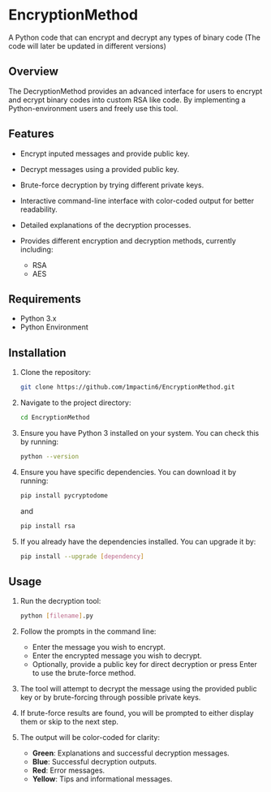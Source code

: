 # EncryptionMethod
 A Python code that can encrypt and decrypt any types of binary code (The code will later be updated in different versions)

## Overview

The DecryptionMethod provides an advanced interface for users to encrypt and ecrypt binary codes into custom RSA like code. By implementing a Python-environment users and freely use this tool.

## Features

- Encrypt inputed messages and provide public key.
- Decrypt messages using a provided public key.
- Brute-force decryption by trying different private keys.
- Interactive command-line interface with color-coded output for better readability.
- Detailed explanations of the decryption processes.

- Provides different encryption and decryption methods, currently including:
  - RSA
  - AES

## Requirements

- Python 3.x
- Python Environment

## Installation

1. Clone the repository:

   ```bash
   git clone https://github.com/1mpactin6/EncryptionMethod.git
   ```

2. Navigate to the project directory:

   ```bash
   cd EncryptionMethod
   ```

3. Ensure you have Python 3 installed on your system. You can check this by running:

   ```bash
   python --version
   ```

4. Ensure you have specific dependencies. You can download it by running:

   ```bash
   pip install pycryptodome
   ```

   and

   ```bash
   pip install rsa
   ```

5. If you already have the dependencies installed. You can upgrade it by:

   ```bash
   pip install --upgrade [dependency]
   ```

## Usage

1. Run the decryption tool:

   ```bash
   python [filename].py
   ```

2. Follow the prompts in the command line:

   - Enter the message you wish to encrypt.
   - Enter the encrypted message you wish to decrypt.
   - Optionally, provide a public key for direct decryption or press Enter to use the brute-force method.

4. The tool will attempt to decrypt the message using the provided public key or by brute-forcing through possible private keys.

5. If brute-force results are found, you will be prompted to either display them or skip to the next step.

6. The output will be color-coded for clarity:
   - **Green**: Explanations and successful decryption messages.
   - **Blue**: Successful decryption outputs.
   - **Red**: Error messages.
   - **Yellow**: Tips and informational messages.

